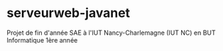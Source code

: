 # serveurweb-javanet
Projet de fin d'année SAE à l'IUT Nancy-Charlemagne (IUT NC) en BUT Informatique 1ère année
